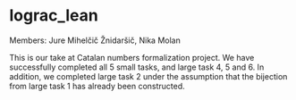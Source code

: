 # lograc_lean

Members: Jure Mihelčič Žnidaršič, Nika Molan

This is our take at Catalan numbers formalization project. We have successfully completed all 5 small tasks, and large task 4, 5 and 6. In addition, we completed large task 2 under the assumption that the bijection from large task 1 has already been constructed.
